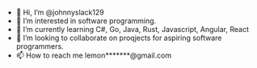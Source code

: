 - 👋 Hi, I’m @johnnyslack129
- 👀 I’m interested in software programming.
- 🌱 I’m currently learning C#, Go, Java, Rust, Javascript, Angular, React
- 💞️ I’m looking to collaborate on proqjects for aspiring software programmers.
- 📫 How to reach me lemon*******@gmail.com

<!---
lemonpopkaze33/lemonpopkaze33 is a ✨ special ✨ repository because its `README.md` (this file) appears on your GitHub profile.
You can click the Preview link to take a look at your changes.
--->
